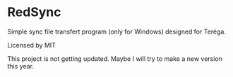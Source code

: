 # RedSync
Simple sync file transfert program (only for Windows) designed for Teréga.

Licensed by MIT

This project is not getting updated. Maybe I will try to make a new version this year.
